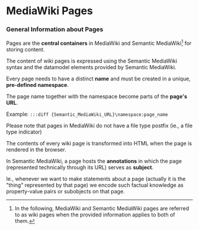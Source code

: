 # MediaWiki Pages

### General Information about Pages

Pages are the **central containers** in MediaWiki and Semantic MediaWiki[^1] for storing content.
[^1]: In the following, MediaWiki and Semantic MediaWiki pages are referred to as wiki pages when the provided information applies to both of them.

The content of wiki pages is expressed using the Semantic MediaWiki syntax and the datamodel elements provided by Semantic MediaWiki.

Every page needs to have a distinct **name** and must be created in a unique, **pre-defined namespace**.

The page name together with the namespace become parts of the **page's URL**.

Example: `:::diff {Semantic_MediaWiki_URL}\namespace:page_name` 

Please note that pages in MediaWiki do not have a file type postfix (ie., a file type indicator)

The contents of every wiki page is transformed into HTML when the page is rendered in the browser.

In Semantic MediaWiki, a page hosts the **annotations** in which the page (represented technically through its URL) serves as **subject**.

Ie., whenever we want to make statements about a page (actually it is the "thing" represented by that page) we encode such factual knowledge as property-value pairs or subobjects on that page.




